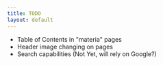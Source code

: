 ```yaml
---
title: TODO
layout: default
---
```


* Table of Contents in "materia" pages
* Header image changing on pages
* Search capabilities (Not Yet, will rely on Google?)
